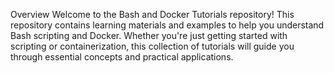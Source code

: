 Overview
Welcome to the Bash and Docker Tutorials repository! This repository contains learning materials and examples to help you understand Bash scripting and Docker. Whether you're just getting started with scripting or containerization, this collection of tutorials will guide you through essential concepts and practical applications.
